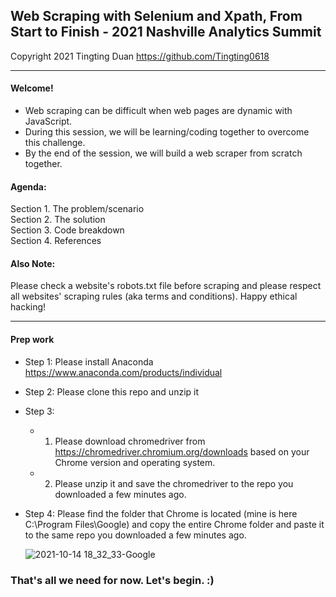 ## Web Scraping with Selenium and Xpath, From Start to Finish - 2021 Nashville Analytics Summit

Copyright 2021 Tingting Duan https://github.com/Tingting0618

---- 
#### Welcome! 
- Web scraping can be difficult when web pages are dynamic with JavaScript.
- During this session, we will be learning/coding together to overcome this challenge. 
- By the end of the session, we will build a web scraper from scratch together. 

#### Agenda:
Section 1. The problem/scenario<br>
Section 2. The solution<br>
Section 3. Code breakdown<br>
Section 4. References<br>

#### Also Note:
Please check a website's robots.txt file before scraping and please respect all websites' scraping rules (aka terms and conditions). Happy ethical hacking! 

---- 

#### Prep work
- Step 1: Please install Anaconda https://www.anaconda.com/products/individual
- Step 2: Please clone this repo and unzip it
- Step 3: 
  - 1) Please download chromedriver from https://chromedriver.chromium.org/downloads based on your Chrome version and operating system.
  - 2) Please unzip it and save the chromedriver to the repo you downloaded a few minutes ago. 
- Step 4: Please find the folder that Chrome is located (mine is here C:\Program Files\Google) and copy the entire Chrome folder and paste it to the same repo you downloaded a few minutes ago. 

  ![2021-10-14 18_32_33-Google](https://user-images.githubusercontent.com/44503223/137409169-e7513953-1da2-449c-b752-5385e0ee822e.png)


### That's all we need for now. Let's begin. :)
